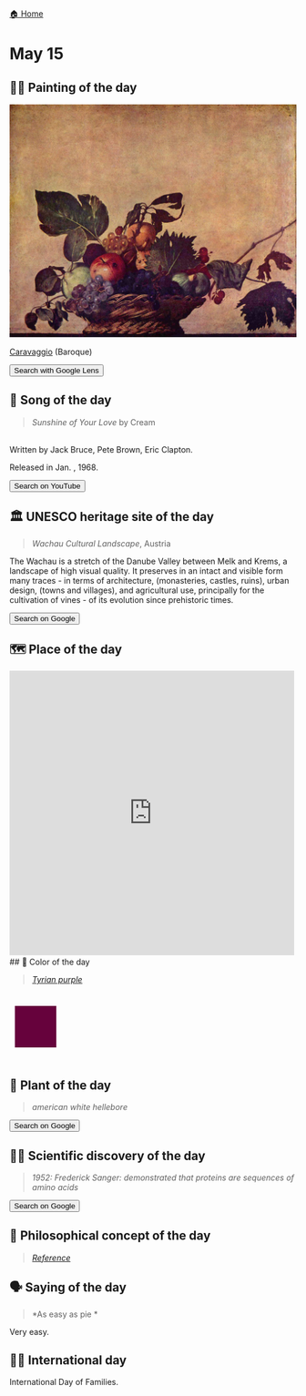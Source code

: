 
[🏠 Home](../../index.md)

# May 15

## 🧑‍🎨 Painting of the day

<img width="600" src="../img/Caravaggio_3.jpg">

[Caravaggio](http://en.wikipedia.org/wiki/Caravaggio) (Baroque)

<button class="btn btn-success"
onclick=" window.open('https://lens.google.com/uploadbyurl?url=https://iretes.github.io/one-a-day/data/img/Caravaggio_3.jpg','_blank')">
Search with Google Lens
</button>

## 🎼 Song of the day

> *Sunshine of Your Love*
by Cream

<br />Written by Jack Bruce, Pete Brown, Eric Clapton.

Released in Jan. , 1968.

<button class="btn btn-success"
onclick=" window.open('http://www.youtube.com/search?q=Sunshine of Your Love by Cream','_blank')">
Search on YouTube
</button>

## 🏛️ UNESCO heritage site of the day

> *Wachau Cultural Landscape*, Austria

<p>The Wachau is a stretch of the Danube Valley between Melk and Krems, a landscape of high visual quality. It preserves in an intact and visible form many traces - in terms of architecture, (monasteries, castles, ruins), urban design, (towns and villages), and agricultural use, principally for the cultivation of vines - of its evolution since prehistoric times.</p>

<button class="btn btn-success"
onclick=" window.open('http://www.google.com/search?q=Wachau Cultural Landscape','_blank')">
Search on Google
</button>

## 🗺️ Place of the day

<iframe
src="https://www.mapcrunch.com"
name="mapcrunch"
width="500"
height="500"
allowTransparency="true"
scrolling="no"
frameborder="0"
>
</iframe>
## 🎨 Color of the day

> *[Tyrian purple](https://en.wikipedia.org/wiki/Tyrian_purple#Tyrian_purple)*

<div style="color:#66023C; font-size: 100px;">&#9632;</div>

## 🌿 Plant of the day

> *american white hellebore*

<button class="btn btn-success"
onclick=" window.open('http://www.google.com/search?q=american white hellebore','_blank')">
Search on Google
</button>

## 🧑‍🔬 Scientific discovery of the day

> *1952: Frederick Sanger: demonstrated that proteins are sequences of amino acids*

<button class="btn btn-success"
onclick=" window.open('http://www.google.com/search?q=1952: Frederick Sanger: demonstrated that proteins are sequences of amino acids','_blank')">
Search on Google
</button>

## 💭 Philosophical concept of the day

> *[Reference](https://en.wikipedia.org/wiki/Reference)*

## 🗣️ Saying of the day

> *As easy as pie *

Very easy.

## 🏳️‍🌈 International day

International Day of Families.